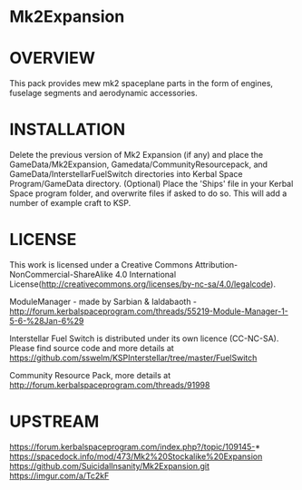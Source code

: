 # Mk2Expansion
OVERVIEW
===================================================================================================================
This pack provides mew mk2 spaceplane parts in the form of engines, fuselage segments and aerodynamic accessories.


INSTALLATION
===================================================================================================================
Delete the previous version of Mk2 Expansion (if any) and place the GameData/Mk2Expansion, Gamedata/CommunityResourcepack, and GameData/InterstellarFuelSwitch directories into Kerbal Space Program/GameData directory.
(Optional) Place the 'Ships' file in your Kerbal Space program folder, and overwrite files if asked to do so. This will add a number of example craft to KSP.

LICENSE
===================================================================================================================
This work is licensed under a Creative Commons Attribution-NonCommercial-ShareAlike 4.0 International License(http://creativecommons.org/licenses/by-nc-sa/4.0/legalcode).

ModuleManager - made by Sarbian & Ialdabaoth - http://forum.kerbalspaceprogram.com/threads/55219-Module-Manager-1-5-6-%28Jan-6%29

Interstellar Fuel Switch is distributed under its own licence (CC-NC-SA). Please find source code and more details at https://github.com/sswelm/KSPInterstellar/tree/master/FuelSwitch

Community Resource Pack, more details at http://forum.kerbalspaceprogram.com/threads/91998

UPSTREAM
===================================================================================================================
https://forum.kerbalspaceprogram.com/index.php?/topic/109145-*
https://spacedock.info/mod/473/Mk2%20Stockalike%20Expansion
https://github.com/SuicidalInsanity/Mk2Expansion.git
https://imgur.com/a/Tc2kF
